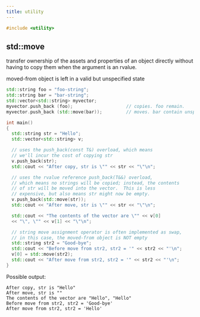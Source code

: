 ```yaml
---
title: utility
---
```


```cpp
#include <utility>
```

std::move
---------

transfer ownership of the assets and properties of an object directly without having to copy them when the argument is an rvalue.

moved-from object is left in a valid but unspecified state

```cpp
std::string foo = "foo-string";
std::string bar = "bar-string";
std::vector<std::string> myvector;
myvector.push_back (foo);                    // copies. foo remain.
myvector.push_back (std::move(bar));         // moves. bar contain unspecified value.
```

```cpp
int main()
{
  std::string str = "Hello";
  std::vector<std::string> v;

  // uses the push_back(const T&) overload, which means
  // we'll incur the cost of copying str
  v.push_back(str);
  std::cout << "After copy, str is \"" << str << "\"\n";

  // uses the rvalue reference push_back(T&&) overload,
  // which means no strings will be copied; instead, the contents
  // of str will be moved into the vector.  This is less
  // expensive, but also means str might now be empty.
  v.push_back(std::move(str));
  std::cout << "After move, str is \"" << str << "\"\n";

  std::cout << "The contents of the vector are \"" << v[0]
  << "\", \"" << v[1] << "\"\n";

  // string move assignment operator is often implemented as swap,
  // in this case, the moved-from object is NOT empty
  std::string str2 = "Good-bye";
  std::cout << "Before move from str2, str2 = '" << str2 << "'\n";
  v[0] = std::move(str2);
  std::cout << "After move from str2, str2 = '" << str2 << "'\n";
}
```

Possible output:

```
After copy, str is "Hello"
After move, str is ""
The contents of the vector are "Hello", "Hello"
Before move from str2, str2 = 'Good-bye'
After move from str2, str2 = 'Hello'
```
